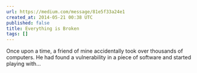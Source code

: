 ```yaml
---
url: https://medium.com/message/81e5f33a24e1
created_at: 2014-05-21 00:38 UTC
published: false
title: Everything is Broken
tags: []
---
```


Once upon a time, a friend of mine accidentally took over thousands of computers. He had found a vulnerability in a piece of software and started playing with…
